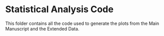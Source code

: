 # Statistical Analysis Code

This folder contains all the code used to generate the plots from the Main Manuscript and the Extended Data.

